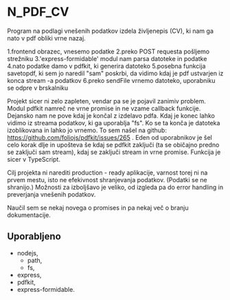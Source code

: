 # N_PDF_CV 

Program na podlagi vnešenih podatkov izdela življenepis (CV), ki nam ga nato v pdf obliki vrne nazaj. 

1.frontend obrazec, vnesemo podatke
2.preko POST requesta pošljemo strežniku
3.'express-formidable' modul nam parsa datoteke in podatke
4.nato podatke damo v pdfkit, ki generira datoteko
5.posebna funkcija savetopdf, ki sem jo naredil "sam" poskrbi, da vidimo kdaj je pdf ustvarjen iz konca stream -a podatkov
6.preko sendFile vrnemo datoteko, uporabniku se odpre v brskalniku

Projekt sicer ni zelo zapleten, vendar pa se je pojavil zanimiv problem. Modul pdfkit namreč ne vrne promise in ne vzame callback funkcije. Dejansko nam ne pove kdaj je končal z izdelavo pdfa. Kdaj je konec lahko vidimo iz streama podatkov, ki ga uporablja "fs". Ko se ta konča je datoteka izoblikovana in lahko jo vrnemo. To sem našel na github:  https://github.com/foliojs/pdfkit/issues/265 . Eden od uporabnikov je šel celo korak dlje in upošteva še kdaj se pdfkit zaključi (ta se običajno predno se zaključi sam stream), kdaj se zaključi stream in vrne promise. Funkcija je sicer v TypeScript. 

Cilj projekta ni narediti production - ready aplikacije, varnost torej ni na prvem mestu, isto ne efekivnost shranjevanja podatkov. (Podatki se ne shranijo.) Možnosti za izboljšavo je veliko, od izgleda pa do error handling in preverjanja vnešenih podatkov. 

Naučil sem se nekaj novega o promises in pa nekaj več o branju dokumentacije. 


## Uporabljeno

* nodejs,
	* path,
	* fs,
* express,
* pdfkit,
* express-formidable.


